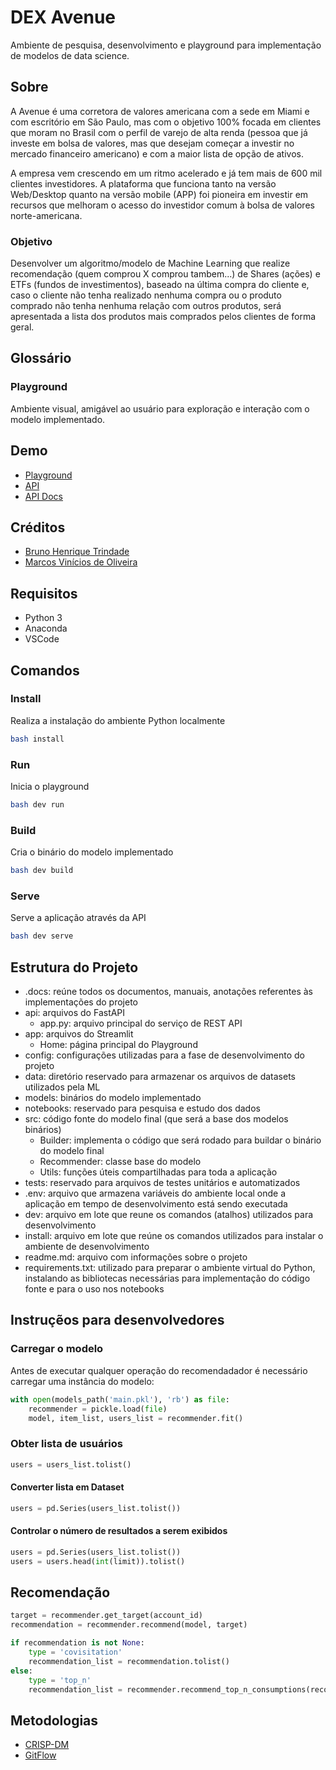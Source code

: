 # DEX Avenue

Ambiente de pesquisa, desenvolvimento e playground para implementação
de modelos de data science.

## Sobre

A Avenue é uma corretora de valores americana com a sede em Miami e com escritório em São Paulo, mas com o objetivo 100% focada em clientes que moram no Brasil com o perfil de varejo de alta renda (pessoa que já investe em bolsa de valores, mas que desejam começar a investir no mercado financeiro americano) e com a maior lista de opção de ativos. 

A empresa vem crescendo em um ritmo acelerado e já tem mais de 600 mil clientes investidores. A plataforma que funciona tanto na versão Web/Desktop quanto na versão mobile (APP) foi pioneira em investir em recursos que melhoram o acesso do investidor comum à bolsa de valores norte-americana.

### Objetivo

Desenvolver um algoritmo/modelo de Machine Learning que realize recomendação (quem comprou X comprou tambem...) de Shares (ações) e ETFs (fundos de investimentos), baseado na última compra do cliente e, caso o cliente não tenha realizado nenhuma compra ou o produto comprado não tenha nenhuma relação com outros produtos, será apresentada a lista dos produtos mais comprados pelos clientes de forma geral.

## Glossário

### Playground

Ambiente visual, amigável ao usuário para exploração e interação com o modelo implementado.

## Demo

- [Playground](https://brunoht-dex-avenue-apphome-3nxg0e.streamlit.app/)
- [API](https://dex-avenue.dexavenue.repl.co)
- [API Docs](https://dex-avenue.dexavenue.repl.co/docs)

## Créditos

- [Bruno Henrique Trindade](https://www.linkedin.com/in/brunoht/)
- [Marcos Vinícios de Oliveira](https://www.linkedin.com/in/marcos-vi-de-oliveira/)

## Requisitos

- Python 3
- Anaconda
- VSCode

## Comandos

### Install

Realiza a instalação do ambiente Python localmente

```bash
bash install
```

### Run

Inicia o playground

```bash
bash dev run
```

### Build

Cria o binário do modelo implementado

```bash
bash dev build
```

### Serve

Serve a aplicação através da API

```bash
bash dev serve
```

## Estrutura do Projeto

- .docs: reúne todos os documentos, manuais, anotações referentes às implementações do projeto
- api: arquivos do FastAPI
    - app.py: arquivo principal do serviço de REST API
- app: arquivos do Streamlit
    - Home: página principal do Playground
- config: configurações utilizadas para a fase de desenvolvimento do projeto
- data: diretório reservado para armazenar os arquivos de datasets utilizados pela ML
- models: binários do modelo implementado
- notebooks: reservado para pesquisa e estudo dos dados
- src: código fonte do modelo final (que será a base dos modelos binários)
    - Builder: implementa o código que será rodado para buildar o binário do modelo final
    - Recommender: classe base do modelo
    - Utils: funções úteis compartilhadas para toda a aplicação
- tests: reservado para arquivos de testes unitários e automatizados
- .env: arquivo que armazena variáveis do ambiente local onde a aplicação em tempo de desenvolvimento está sendo executada
- dev: arquivo em lote que reune os comandos (atalhos) utilizados para desenvolvimento
- install: arquivo em lote que reúne os comandos utilizados para instalar o ambiente de desenvolvimento
- readme.md: arquivo com informações sobre o projeto
- requirements.txt: utilizado para preparar o ambiente virtual do Python, instalando as bibliotecas necessárias para implementação do código fonte e para o uso nos notebooks

## Instruçẽos para desenvolvedores

### Carregar o modelo

Antes de executar qualquer operação do recomendadador é 
necessário carregar uma instância do modelo:

```python
with open(models_path('main.pkl'), 'rb') as file:
    recommender = pickle.load(file)
    model, item_list, users_list = recommender.fit()
```

### Obter lista de usuários

```python
users = users_list.tolist()
```

#### Converter lista em Dataset

```python
users = pd.Series(users_list.tolist())
```

#### Controlar o número de resultados a serem exibidos

```python
users = pd.Series(users_list.tolist())
users = users.head(int(limit)).tolist()
```

## Recomendação

```python
target = recommender.get_target(account_id)
recommendation = recommender.recommend(model, target)

if recommendation is not None:    
    type = 'covisitation'
    recommendation_list = recommendation.tolist()
else: 
    type = 'top_n'
    recommendation_list = recommender.recommend_top_n_consumptions(recommender.get_data(), n=10).Symbol.tolist()
```
## Metodologias

- [CRISP-DM](https://www.escoladnc.com.br/blog/data-science/metodologia-crisp-dm/)
- [GitFlow](https://www.atlassian.com/br/git/tutorials/comparing-workflows/gitflow-workflow#:~:text=O%20que%20%C3%A9%20o%20Gitflow,por%20Vincent%20Driessen%20no%20nvie.)


